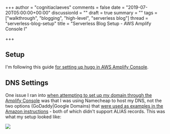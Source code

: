+++
author = "cognitiaclaeves"
comments = false
date = "2019-07-20T05:00:00+00:00"
discussionId = ""
draft = true
summary = ""
tags = ["walkthrough", "blogging", "high-level", "serverless blog"]
thread = "serverless-blog-setup"
title = "Serverless Blog Setup - AWS Amplify Console I"

+++
## Setup

I'm following this guide [for setting up hugo in AWS Amplify Console](https://thetestlabs.io/post/continuous-deployment-for-hugo-with-aws-amplify). 

## DNS Settings

One issue I ran into [when attempting to set up my domain through the Amplify Console](https://docs.aws.amazon.com/amplify/latest/userguide/custom-domains.html#custom-domain-third-party) was that I was using Namecheap to host my DNS, not the two options (GoDaddy|Google Domains) that [were used as examples in the Amazon instructions](https://docs.aws.amazon.com/amplify/latest/userguide/howto-third-party-domains.html) - both of which didn't support ALIAS records. This was what my setup looked like:

![](https://s3-us-east-2.amazonaws.com/sourceapprentice-blog-media/namecheap-adv-domain-for-amplify.png)